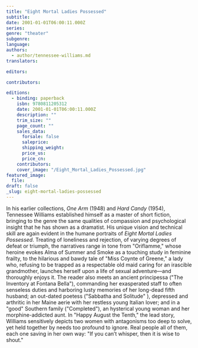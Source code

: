 ```yaml
---
title: "Eight Mortal Ladies Possessed"
subtitle:
date: 2001-01-01T06:00:11.000Z
series:
genre: "theater"
subgenre:
language:
authors:
  - author/tennessee-williams.md
translators:

editors:

contributors:

editions:
  - binding: paperback
    isbn: 9780811205312
    date: 2001-01-01T06:00:11.000Z
    description: ""
    trim_size: ""
    page_count: ""
    sales_data:
      forsale: false
      saleprice:
      shipping_weight:
      price_us:
      price_cn:
    contributors:
    cover_image: "/Eight_Mortal_Ladies_Possessed.jpg"
featured_image:
  file:
draft: false
_slug: eight-mortal-ladies-possessed
---
```


In his earlier collections, _One Arm_ (1948) and _Hard Candy_ (1954), Tennessee Williams established himself as a master of short fiction, bringing to the genre the same qualities of compassion and psychological insight that he has shown as a dramatist. His unique vision and technical skill are again evident in the humane portraits of _Eight Mortal Ladies Possessed_. Treating of loneliness and rejection, of varying degrees of defeat or triumph, the narratives range in tone from "Oriflamme," whose heroine evokes Alma of Summer and Smoke as a touching study in feminine frailty, to the hilarious and bawdy tale of "Miss Coynte of Greene," a lady who, refusing to be trapped as a respectable old maid caring for an irascible grandmother, launches herself upon a life of sexual adventure––and thoroughly enjoys it. The reader also meets an ancient principessa ("The Inventory at Fontana Bella"), commanding her exasperated staff to often senseless duties and harboring lusty memories of her long-dead fifth husband; an out-dated poetess ("Sabbatha and Solitude" ), depressed and arthritic in her Maine aerie with her restless young Italian lover; and in a "good" Southern family ("Completed"), an hysterical young woman and her morphine-addicted aunt. In "Happy August the Tenth," the lead story, Williams sensitively depicts two women with antagonisms too deep to solve, yet held together by needs too profound to ignore. Real people all of them, each one saving in her own way: "If you can’t whisper, then it is wise to shout."

